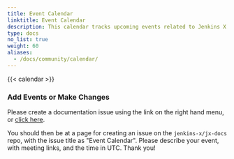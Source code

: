 ```yaml
---
title: Event Calendar
linktitle: Event Calendar
description: This calendar tracks upcoming events related to Jenkins X.
type: docs
no_list: true
weight: 60
aliases:
  - /docs/community/calendar/
---
```


{{< calendar >}}

### Add Events or Make Changes

Please create a documentation issue using the link on the right hand menu, or [click here](https://github.com/jenkins-x/jx-docs/issues/new?title=Event%20Calendar).

You should then be at a page for creating an issue on the `jenkins-x/jx-docs` repo, with the issue title as "Event Calendar". Please describe your event, with meeting links, and the time in UTC. Thank you!
